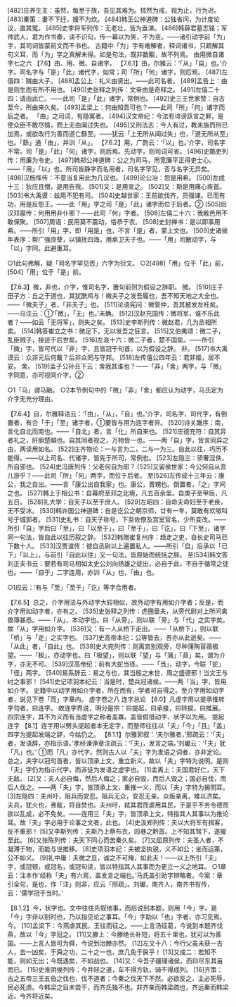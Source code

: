 <!-- { "loadSidebar": true } -->
[482]庄养生主：虽然，每至于族，吾见其难为。怵然为戒，视为止，行为迟。
[483]秦策：妻不下纴，嫂不为炊。
[484]韩王公神道碑：公独省问，为计度论议，直其冤。
[485]史李将军列传：无老壮，皆为垂涕。
[486]韩薛君墓志铭；军帅武人，君为作书奏，读不识句，传一幕以为笑，不为变。——诸引动字前「为」字，其司词皆蒙前文而不书也。
古籍中「为」字有难解者，释词诸书，只疏解其句义耳，而「为」字之真解未得。如是句法，既非数觏，故不列焉。
由用微自诸字七之六
【7.6】由、用、微、自诸字。
【7.6.1】由，尔雅云：‘「从」「自」也。’介字。司名字与「是」「此」诸代字，如常；司「所」「何」诸字，则后焉。
[487]左僖四：贼由大子。
[488]孟公上：礼义由贤出。——此司名者。
[489]孟告上：由是则生而有所不用也。
[490]史张释之列传：文帝由是奇释之。
[491]左僖二十四：请由此亡。——此司「是」「此」诸字，常例也。
[492]史三王世家赞：自古至今，所由来久矣。
[493]孟梁上：何由知吾可也？——此司「所」「何」诸字而后之者。
「由」之司词，有隐寓者。
[494]汉文帝纪：今法有诽谤訞言之罪，是使众臣不敢尽情，而上无由闻过失也。
[495]又刑法志：今人有过，教未施而刑已加焉，或欲改行为善而道亡繇至。——犹云「上无所从闻过失」也，「道无所从至」也。「繇」通「由」，并训「从」。
【7.6.2】用，广韵云：‘「以」也。’介字，司名字不常。司「是」「此」「何」诸字，则后焉。先动字，则司词可省。
[496]史酷吏列传：用廉为令史。
[497]韩郑公神道碑：公之为司马，用宽廉平正得吏士心。
——「用」「以」也。所司皆静字而名用者，司名字罕见，否与名字无异矣。
[498]汉杨恽传：不意当复用此为几议也。
[499]论公冶：怨是用希。
[500]左成十三：狄应且憎，是用告我。
[501]又：是用宣之。
[502]又：斯是用痛心疾首。
[503]书大禹谟：兹用不犯有司。
[504]史越世家：王前欲伐齐，员强谏。已而有功，用是反怨王。——此「用」字之司「是」「此」诸字而位于后者。②
[505]后汉邓晨传：何用用非仆邪？——此司「何」字者。
[506]左僖二十六：我敝邑用不敢保聚。
[507]周语：民用莫不震动，恪恭于农。
[508]史封禅书：是以即事用希。——所引「用」字，即「用是」也，不言「是」者，蒙上文也。
[509]史诸侯年表序：帮广强庶孽，以镇抚四海，用承卫天子也。——「用」司散动字，与「以」字同，此避重耳。

○1此句弗解，疑「司名字罕见否」六字为衍文。
○2[498]「用」位于「此」前，[504]「用」位于「是」前。

【7.6.3】微，非也，介字，惟司名字，置句前则为假设之辞职。
微。
[510]庄子田子方：丘之于道也，其犹酰鸡与！微夫子之发吾履也，吾不知天地之大全也。——「微夫子」者，「非夫子」也。
[511]论语宪问：微管仲，吾其被发左衽矣。——马注云：①‘「微」，「无」也。’未确。
[512]汉赵充国传：微将军，谁不乐此者？——如云「无将军」，则失之矣。
[513]史李斯列传：微赵君，几为丞相所卖。
[514]韩答崔立之书：微足下，无以发吾之狂言。
[515]又伯夷颂：微二子，乱臣贼子，接迹于后世矣。
[516]左哀十六：微二子者，楚不国矣。——所引「微」字，皆可代以「非」字，且皆冠于句首，以为假设之辞。
非。
[517]书大禹谟云：众非元后何戴？后非众罔与守邦。
[518]左传僖公四年云：君非姬，居不安。
舍。
[519]孟子公孙丑下云：舍我其谁也？——「非」「舍」两字，与「微」字同意，亦可视同介字。②

○1「马」谓马融。
○2本节例句中的「微」「非」「舍」都应认为动字，马氏定为介字无充分理由。

【7.6.4】自，尔雅释诂云：‘「由」，「从」，「自」也。’介字，司名字，司代字，有倒置者，有合「于」「至」诸字者，①要皆与用为连字者异。
[520]诗关雎序：南，言化自北而南也。——「自北」者，言「化」所自来也。
[521]庄德充符：自其异者礼之，肝胆楚越也。自其同者视之，万物皆一也。——两「自」字，皆言同异之由，两读用如名。
[522]庄齐物论：一与言为二，二与一为三。自此以往，巧历不能得。——以上司名、代诸字，皆先于所司，常例也。
[523]左隐三：骄奢淫佚，所自邪也。
[524]史冯唐列传：父老何自为郎？
[525]又留侯世家：今公何自从吾儿游乎？——此司「所」「何」两字，而位于后者。
至[526]左传成十三年云：康公，我之自出。——言「康公出自我家」也。康公，晋甥也。倒置者，「之」字间之也。
[527]韩上于相公书：自幕府至邓之北境，凡五百余里。自庚子至甲辰，凡五日。
[528]礼大学：自天子以至于庶人。
[529]左昭四：自命夫命妇至于老疾，无不受冰。
[530]韩许国公神道碑：自是讫公之朝京师，廿有一年，莫敢有欢呶叫号于城郭者。
[531]史礼书：自天子称号，下至佐僚及宫室官名，少所变改。——所引「自」字后曰「至」，曰「以至于」，曰「至于」，曰「讫」，曰「下至」，诸字同一句法，皆自此以往历叙之辞。
[532]韩赠崔复州序：趋走之吏，自长史司马已下数十人。
[533]汉贾谊传：彼自丞尉以上遍置私人。——所引「自」后承以「已下」「以上」，与前引「自此以往」又一句法，皆原始而统括之辞。
至[534]韩文答刘正夫书云：要若有司马相如太史公刘向扬雄之徒出，必自于此，不自于循常之徒也。——「自于」二字连用，亦训「从」也，「由」也。

○1应云：‘有与「至」「至于」「讫」等字合用者。

【7.6.5】总之，介字用法与外动字大较相似，故外动字有用如介字者；反是，而介字用如动字者，亦有之。
[535]史张释之列传：虎圈啬夫，从旁代尉对上所问禽兽簿甚悉。——「从」，本动字也。曰「从旁」，则以联「旁」与「代」之实字矣。故「从」字用如介字。
[536]又：有一人从桥下走出。——「从桥下」，则以联「桥」与「走」之实字也。
[537]史高帝本纪：公等皆去，吾亦从此逝矣。——「从此」者，「自此」也。
[538]史大宛列传：则离宫别观旁，尽种蒲陶苜蓿极望。——「极」，亦动字也。曰「极望」，则以联「望」与「蒲」「苜」矣，谓为介字，亦无不可。
[539]汉高帝纪：前有大蛇当径。——「当」，动字，今联「蛇」「径」两字。
[540]易系辞云：易之与也，其当殷之末世，周之盛德邪！当文王与纣之事邪！
[541]史记项羽本纪云：当是时，楚兵冠诸侯。——两「当」字，皆用如介字。
史籍中以动字用如介字者，所在而有，学者可自得之。至介字用如动字者，说见下卷「而」字章内。
虚字卷之八
连字总论
【8.0】凡虚字用以提承推转字句者，曰连字。
故连字界说，明分是宗：曰提起，曰承接，曰转捩，曰推展。四宗连字，其不为义而有当虚字之称者盖寡。盖皆假借动字、状字以为用。
提起连字
【8.1】连字用以劈头提起者本无定字，而塾师往往以「夫」「今」「且」「盖」四字为提起发端之辞，今姑仍之。
【8.1.1】尔雅郭叙：‘夫尔雅者，’邢疏云：‘「夫」者，发语辞，亦指示语。’孝经谏诤章注疏云：‘「夫」，发言之端。’刘瓛云：‘「夫」犹「凡」也。’ ①而「凡」亦代字。然则古人以「夫」字为发语之词者，亦非定论。总之，夫字以冠句首者，皆以顶承上文，重立新义，故以「夫」字特为说明。是则「夫」字仍为指示代字，而非徒为发语之虚字也。
[1]孟离上：夫国君好仁，天下无敌。
[2]又：夫人必自侮，然后人侮之；家必自毁，而后人毁之；国必自伐，而后人伐之。——两「夫」字，皆顶承上文，重推一义，而以「夫」字特为揭明耳。
[3]左隐四：夫州吁，阻兵而安忍。阻兵无众，安忍无亲。众叛亲离，难以济矣。夫兵，犹火也，弗戢，将自焚也。夫州吁，弒其君而虐用其民，于是乎不务令德而欲以乱成，必不免矣。——连用三「夫」字，皆顶承上文，特指其人其事以为推论耳。故「夫」字必用于论事之文者，此也。
[4]史汲郑列传：夫以大将军有揖客，反不重邪！
[5]又李斯列传：夫斯乃上蔡布衣，闾巷之黔首。上不知其驽下，遂擢至此。
[6]又张陈列传：夫天下同心而苦秦久矣。
[7]又屈原列传：夫圣人者，不凝滞于物，而能与世推移。
[8]史项羽本纪：夫被坚执锐，义不如公；坐而运策，公不如义。
[9]礼中庸：夫微之显，诚之不可掩，如此夫！——以上所引「夫」字，或冠顿，或冠名，或冠句读，皆以特指其人其事而为更立一义之地耳。
○1章云：注本作‘经称「夫」有六焉，盖发言之端也。’马氏盖引助字辨略者。今案：章引全句，是也，作「注」则非，应云「邢疏」。刘瓛，南齐人，南齐书有传，云：‘儒学冠于当时。’

【8.1.2】今，状字也。文中往往先叙他事，而后说到本题，则用「今」字。是「今」字非以别时也，乃以指见论之事耳。「今」字助以「也」字者，亦习见焉。
今。
[10]孟梁下：今燕虐其民，王往而征之。——上言汤征葛，今说到本题齐伐燕，故以「今」字冠之。
[11]又滕上：今滕绝长补短，将五十里也，犹可以为善国。——上言人皆可为舜，今说到治滕亦然。
[12]左文十八：今行父虽未获一吉人，去一凶矣，于舜之功，二十之一也，庶几免于戾乎！
[13]又成二：若知不能，则如无出；今既遇矣，不如战也。
[14]又：今吾子疆理诸侯，而曰尽东其亩而已。
[15]史淮阴侯列传：今井陉之道，车不得方轨，骑不得成列。
[16]齐策：古之五帝三王五伯之伐也，伐不道者；今秦之伐天下不然。必欲反之，主必死辱，民必死虏。今韩梁之目未尝干，而齐氏独不也。非齐亲而韩梁疏也，齐远秦而韩梁近。今齐将近矣。
